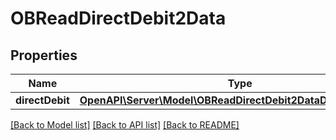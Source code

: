 # OBReadDirectDebit2Data

## Properties
Name | Type | Description | Notes
------------ | ------------- | ------------- | -------------
**directDebit** | [**OpenAPI\Server\Model\OBReadDirectDebit2DataDirectDebitInner**](OBReadDirectDebit2DataDirectDebitInner.md) |  | [optional] 

[[Back to Model list]](../README.md#documentation-for-models) [[Back to API list]](../README.md#documentation-for-api-endpoints) [[Back to README]](../README.md)


